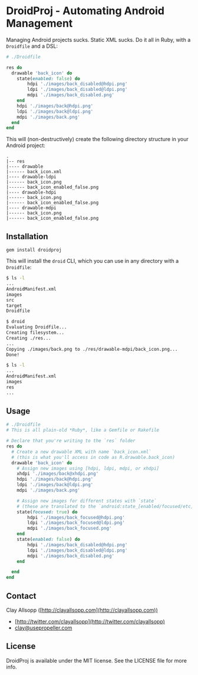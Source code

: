 # DroidProj - Automating Android Management

Managing Android projects sucks. Static XML sucks. Do it all in Ruby, with a `Droidfile` and a DSL:

```ruby
# ./Droidfile

res do
  drawable 'back_icon' do
    state(enabled: false) do
        hdpi './images/back_disabled@hdpi.png'
        ldpi './images/back_disabled@ldpi.png'
        mdpi './images/back_disabled.png'
    end
    hdpi './images/back@hdpi.png'
    ldpi './images/back@ldpi.png'
    mdpi './images/back.png'
  end
end
```

This will (non-destructively) create the following directory structure in your Android project:

```
.
|-- res
|---- drawable
|------ back_icon.xml
|---- drawable-ldpi
|------ back_icon.png
|------ back_icon_enabled_false.png
|---- drawable-hdpi
|------ back_icon.png
|------ back_icon_enabled_false.png
|---- drawable-mdpi
|------ back_icon.png
|------ back_icon_enabled_false.png
```

## Installation

`gem install droidproj`

This will install the `droid` CLI, which you can use in any directory with a `Droidfile`:

```bash
$ ls -l
...
AndroidManifest.xml
images
src
target
Droidfile

$ droid
Evaluating Droidfile...
Creating filesystem...
Creating ./res...
...
Copying ./images/back.png to ./res/drawable-mdpi/back_icon.png...
Done!

$ ls -l
...
AndroidManifest.xml
images
res
...
```

## Usage

```ruby
# ./Droidfile
# This is all plain-old *Ruby*, like a Gemfile or Rakefile

# Declare that you're writing to the `res` folder
res do
  # Create a new drawable XML with name `back_icon.xml`
  # (this is what you'll access in code as R.drawable.back_icon)
  drawable 'back_icon' do
    # Assign new images using [hdpi, ldpi, mdpi, or xhdpi]
    xhdpi './images/back@xhdpi.png'
    hdpi './images/back@hdpi.png'
    ldpi './images/back@ldpi.png'
    mdpi './images/back.png'

    # Assign new images for different states with `state`
    # (these are translated to the `android:state_[enabled/focused/etc]` XML)
    state(focused: true) do
        hdpi './images/back_focused@hdpi.png'
        ldpi './images/back_focused@ldpi.png'
        mdpi './images/back_focused.png'
    end
    state(enabled: false) do
        hdpi './images/back_disabled@hdpi.png'
        ldpi './images/back_disabled@ldpi.png'
        mdpi './images/back_disabled.png'
    end

  end
end
```

## Contact

Clay Allsopp ([http://clayallsopp.com](http://clayallsopp.com))

- [http://twitter.com/clayallsopp](http://twitter.com/clayallsopp)
- [clay@usepropeller.com](clay@usepropeller.com)

## License

DroidProj is available under the MIT license. See the LICENSE file for more info.
